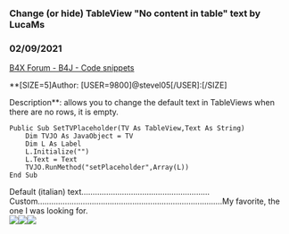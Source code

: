 ### Change (or hide) TableView "No content in table" text by LucaMs
### 02/09/2021
[B4X Forum - B4J - Code snippets](https://www.b4x.com/android/forum/threads/127478/)

**[SIZE=5]Author: [USER=9800]@stevel05[/USER]:[/SIZE]  
  
Description**: allows you to change the default text in TableViews when there are no rows, it is empty.  
  

```B4X
Public Sub SetTVPlaceholder(TV As TableView,Text As String)  
    Dim TVJO As JavaObject = TV  
    Dim L As Label  
    L.Initialize("")  
    L.Text = Text  
    TVJO.RunMethod("setPlaceholder",Array(L))  
End Sub
```

  
  
  
  
Default (italian) text…………………………………………………Custom……………………………………………………………………….My favorite, the one I was looking for.  
![](https://www.b4x.com/android/forum/attachments/107718)![](https://www.b4x.com/android/forum/attachments/107720)![](https://www.b4x.com/android/forum/attachments/107722)